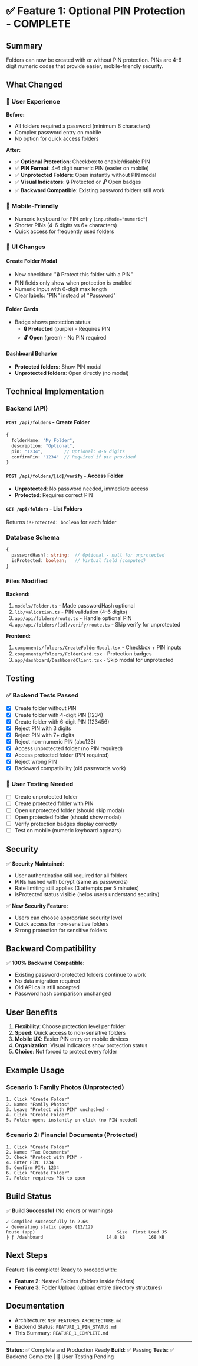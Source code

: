 # ✅ Feature 1: Optional PIN Protection - COMPLETE

## Summary

Folders can now be created with or without PIN protection. PINs are 4-6 digit numeric codes that provide easier, mobile-friendly security.

## What Changed

### 🎯 User Experience

**Before:**
- All folders required a password (minimum 6 characters)
- Complex password entry on mobile
- No option for quick access folders

**After:**
- ✅ **Optional Protection**: Checkbox to enable/disable PIN
- ✅ **PIN Format**: 4-6 digit numeric PIN (easier on mobile)
- ✅ **Unprotected Folders**: Open instantly without PIN modal
- ✅ **Visual Indicators**: 🔒 Protected or 🔓 Open badges
- ✅ **Backward Compatible**: Existing password folders still work

### 📱 Mobile-Friendly

- Numeric keyboard for PIN entry (`inputMode="numeric"`)
- Shorter PINs (4-6 digits vs 6+ characters)
- Quick access for frequently used folders

### 🎨 UI Changes

#### Create Folder Modal
- New checkbox: "🔒 Protect this folder with a PIN"
- PIN fields only show when protection is enabled
- Numeric input with 6-digit max length
- Clear labels: "PIN" instead of "Password"

#### Folder Cards
- Badge shows protection status:
  - **🔒 Protected** (purple) - Requires PIN
  - **🔓 Open** (green) - No PIN required

#### Dashboard Behavior
- **Protected folders**: Show PIN modal
- **Unprotected folders**: Open directly (no modal)

## Technical Implementation

### Backend (API)

#### `POST /api/folders` - Create Folder
```typescript
{
  folderName: "My Folder",
  description: "Optional",
  pin: "1234",        // Optional: 4-6 digits
  confirmPin: "1234"  // Required if pin provided
}
```

#### `POST /api/folders/[id]/verify` - Access Folder
- **Unprotected**: No password needed, immediate access
- **Protected**: Requires correct PIN

#### `GET /api/folders` - List Folders
Returns `isProtected: boolean` for each folder

### Database Schema
```typescript
{
  passwordHash?: string;  // Optional - null for unprotected
  isProtected: boolean;   // Virtual field (computed)
}
```

### Files Modified

**Backend:**
1. `models/Folder.ts` - Made passwordHash optional
2. `lib/validation.ts` - PIN validation (4-6 digits)
3. `app/api/folders/route.ts` - Handle optional PIN
4. `app/api/folders/[id]/verify/route.ts` - Skip verify for unprotected

**Frontend:**
1. `components/folders/CreateFolderModal.tsx` - Checkbox + PIN inputs
2. `components/folders/FolderCard.tsx` - Protection badges
3. `app/dashboard/DashboardClient.tsx` - Skip modal for unprotected

## Testing

### ✅ Backend Tests Passed
- [x] Create folder without PIN
- [x] Create folder with 4-digit PIN (1234)
- [x] Create folder with 6-digit PIN (123456)
- [x] Reject PIN with 3 digits
- [x] Reject PIN with 7+ digits
- [x] Reject non-numeric PIN (abc123)
- [x] Access unprotected folder (no PIN required)
- [x] Access protected folder (PIN required)
- [x] Reject wrong PIN
- [x] Backward compatibility (old passwords work)

### 🧪 User Testing Needed
- [ ] Create unprotected folder
- [ ] Create protected folder with PIN
- [ ] Open unprotected folder (should skip modal)
- [ ] Open protected folder (should show modal)
- [ ] Verify protection badges display correctly
- [ ] Test on mobile (numeric keyboard appears)

## Security

✅ **Security Maintained:**
- User authentication still required for all folders
- PINs hashed with bcrypt (same as passwords)
- Rate limiting still applies (3 attempts per 5 minutes)
- isProtected status visible (helps users understand security)

✅ **New Security Feature:**
- Users can choose appropriate security level
- Quick access for non-sensitive folders
- Strong protection for sensitive folders

## Backward Compatibility

✅ **100% Backward Compatible:**
- Existing password-protected folders continue to work
- No data migration required
- Old API calls still accepted
- Password hash comparison unchanged

## User Benefits

1. **Flexibility**: Choose protection level per folder
2. **Speed**: Quick access to non-sensitive folders
3. **Mobile UX**: Easier PIN entry on mobile devices
4. **Organization**: Visual indicators show protection status
5. **Choice**: Not forced to protect every folder

## Example Usage

### Scenario 1: Family Photos (Unprotected)
```
1. Click "Create Folder"
2. Name: "Family Photos"
3. Leave "Protect with PIN" unchecked ✓
4. Click "Create Folder"
5. Folder opens instantly on click (no PIN needed)
```

### Scenario 2: Financial Documents (Protected)
```
1. Click "Create Folder"
2. Name: "Tax Documents"
3. Check "Protect with PIN" ✓
4. Enter PIN: 1234
5. Confirm PIN: 1234
6. Click "Create Folder"
7. Folder requires PIN to open
```

## Build Status

✅ **Build Successful** (No errors or warnings)
```
✓ Compiled successfully in 2.6s
✓ Generating static pages (12/12)
Route (app)                               Size  First Load JS
├ ƒ /dashboard                        14.8 kB         168 kB
```

## Next Steps

Feature 1 is complete! Ready to proceed with:
- **Feature 2**: Nested Folders (folders inside folders)
- **Feature 3**: Folder Upload (upload entire directory structures)

## Documentation

- Architecture: `NEW_FEATURES_ARCHITECTURE.md`
- Backend Status: `FEATURE_1_PIN_STATUS.md`
- This Summary: `FEATURE_1_COMPLETE.md`

---

**Status**: ✅ Complete and Production Ready
**Build**: ✅ Passing
**Tests**: ✅ Backend Complete | 🧪 User Testing Pending

